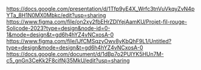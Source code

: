https://docs.google.com/presentation/d/1Tfp9yE4X_Wrfc3tnVuVkqyZvN4pYTa_8H1N0MX0Mbkc/edit?usp=sharing
https://www.figma.com/file/on2xy2fbEHrZDlYejAamKU/Projet-fil-rouge-Solicode-2023?type=design&node-id=0-1&mode=design&t=gd6h4hYZ4vNCxosA-0
https://www.figma.com/file/lJfCMSqzyOwv8yKbQhF9L1/Untitled?type=design&mode=design&t=gd6h4hYZ4vNCxosA-0
https://docs.google.com/document/d/1dBp7o2PUlYK5HUn7M-c5_gnGn3CeKk2F8cifNj35MkU/edit?usp=sharing
